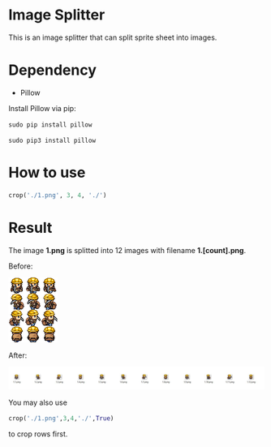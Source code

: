 # Image Splitter
This is an image splitter that can split sprite sheet into images.

# Dependency
- Pillow

Install Pillow via pip:

`sudo pip install pillow`

`sudo pip3 install pillow`

# How to use
```Python
crop('./1.png', 3, 4, './')
```

# Result
The image **1.png** is splitted into 12 images with filename **1.[count].png**.

Before:

![](./1.png)

After:

![](./Splitted.JPG)

You may also use
```Python
crop('./1.png',3,4,'./',True)
```
to crop rows first.
